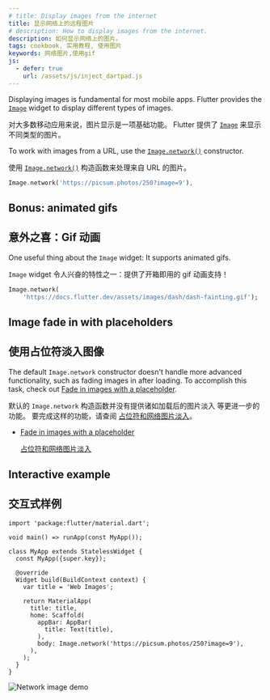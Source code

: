 ```yaml
---
# title: Display images from the internet
title: 显示网络上的远程图片
# description: How to display images from the internet.
description: 如何显示网络上的图片。
tags: cookbook, 实用教程, 使用图片
keywords: 网络图片,使用gif
js:
  - defer: true
    url: /assets/js/inject_dartpad.js
---
```


<?code-excerpt path-base="cookbook/images/network_image"?>

Displaying images is fundamental for most mobile apps.
Flutter provides the [`Image`][] widget to
display different types of images.

对大多数移动应用来说，图片显示是一项基础功能。
Flutter 提供了 [`Image`][] 来显示不同类型的图片。

To work with images from a URL, use the
[`Image.network()`][] constructor.

使用 [`Image.network()`][] 构造函数来处理来自 URL 的图片。

<?code-excerpt "lib/main.dart (ImageNetwork)" replace="/^body\: //g"?>
```dart
Image.network('https://picsum.photos/250?image=9'),
```

## Bonus: animated gifs

## 意外之喜：Gif 动画

One useful thing about the `Image` widget:
It supports animated gifs.

`Image` widget 令人兴奋的特性之一：提供了开箱即用的 gif 动画支持！

<?code-excerpt "lib/gif.dart (Gif)" replace="/^return\ //g"?>
```dart
Image.network(
    'https://docs.flutter.dev/assets/images/dash/dash-fainting.gif');
```

## Image fade in with placeholders

## 使用占位符淡入图像

The default `Image.network` constructor doesn't handle more advanced
functionality, such as fading images in after loading.
To accomplish this task,
check out [Fade in images with a placeholder][].

默认的 `Image.network` 构造函数并没有提供诸如加载后的图片淡入
等更进一步的功能。
要完成这样的功能，请查阅 
[占位符和网络图片淡入][Fade in images with a placeholder]。

* [Fade in images with a placeholder][]

  [占位符和网络图片淡入][Fade in images with a placeholder]

## Interactive example

## 交互式样例

<?code-excerpt "lib/main.dart"?>
```run-dartpad:theme-light:mode-flutter:run-true:width-100%:height-600px:split-60:ga_id-interactive_example
import 'package:flutter/material.dart';

void main() => runApp(const MyApp());

class MyApp extends StatelessWidget {
  const MyApp({super.key});

  @override
  Widget build(BuildContext context) {
    var title = 'Web Images';

    return MaterialApp(
      title: title,
      home: Scaffold(
        appBar: AppBar(
          title: Text(title),
        ),
        body: Image.network('https://picsum.photos/250?image=9'),
      ),
    );
  }
}
```

<noscript>
  <img src="/assets/images/docs/cookbook/network-image.png" alt="Network image demo" class="site-mobile-screenshot" />
</noscript>


[Fade in images with a placeholder]: /cookbook/images/fading-in-images
[`Image`]: {{site.api}}/flutter/widgets/Image-class.html
[`Image.network()`]: {{site.api}}/flutter/widgets/Image/Image.network.html
